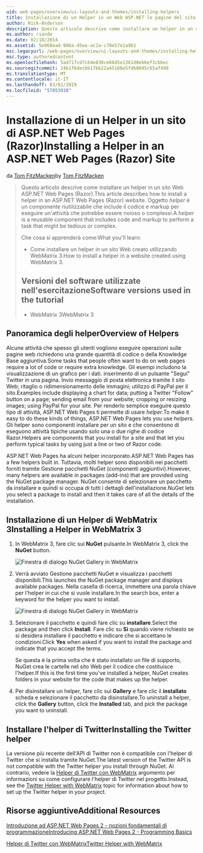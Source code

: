 ```yaml
---
uid: web-pages/overview/ui-layouts-and-themes/installing-helpers
title: Installazione di un Helper in un Web ASP.NET le pagine del sito (Razor) | Microsoft Docs
author: Rick-Anderson
description: Questo articolo descrive come installare un helper in un sito Web ASP.NET Web Pages (Razor). Un helper è un componente riutilizzabile che include il codice e markup per...
ms.author: riande
ms.date: 02/18/2014
ms.assetid: 5e968ead-906a-45ea-ac2a-c70e57e1a9b1
msc.legacyurl: /web-pages/overview/ui-layouts-and-themes/installing-helpers
msc.type: authoredcontent
ms.openlocfilehash: 5ad717cd7c64e830ce66d5e1361d0eb6ef3cbbec
ms.sourcegitcommit: 24b1f6decbb17bb22a45166e5fdb0845c65af498
ms.translationtype: MT
ms.contentlocale: it-IT
ms.lasthandoff: 03/01/2019
ms.locfileid: "57053938"
---
```

<a name="installing-a-helper-in-an-aspnet-web-pages-razor-site"></a><span data-ttu-id="b5e39-104">Installazione di un Helper in un sito di ASP.NET Web Pages (Razor)</span><span class="sxs-lookup"><span data-stu-id="b5e39-104">Installing a Helper in an ASP.NET Web Pages (Razor) Site</span></span>
====================
<span data-ttu-id="b5e39-105">da [Tom FitzMacken](https://github.com/tfitzmac)</span><span class="sxs-lookup"><span data-stu-id="b5e39-105">by [Tom FitzMacken](https://github.com/tfitzmac)</span></span>

> <span data-ttu-id="b5e39-106">Questo articolo descrive come installare un helper in un sito Web ASP.NET Web Pages (Razor).</span><span class="sxs-lookup"><span data-stu-id="b5e39-106">This article describes how to install a helper in an ASP.NET Web Pages (Razor) website.</span></span> <span data-ttu-id="b5e39-107">Oggetto *helper* è un componente riutilizzabile che include il codice e markup per eseguire un'attività che potrebbe essere noioso o complessi.</span><span class="sxs-lookup"><span data-stu-id="b5e39-107">A *helper* is a reusable component that includes code and markup to perform a task that might be tedious or complex.</span></span>
> 
> <span data-ttu-id="b5e39-108">Che cosa si apprenderà come:</span><span class="sxs-lookup"><span data-stu-id="b5e39-108">What you'll learn:</span></span>
> 
> - <span data-ttu-id="b5e39-109">Come installare un helper in un sito Web creato utilizzando WebMatrix 3.</span><span class="sxs-lookup"><span data-stu-id="b5e39-109">How to install a helper in a website created using WebMatrix 3.</span></span>
>   
> 
> ## <a name="software-versions-used-in-the-tutorial"></a><span data-ttu-id="b5e39-110">Versioni del software utilizzate nell'esercitazione</span><span class="sxs-lookup"><span data-stu-id="b5e39-110">Software versions used in the tutorial</span></span>
> 
> 
> - <span data-ttu-id="b5e39-111">WebMatrix 3</span><span class="sxs-lookup"><span data-stu-id="b5e39-111">WebMatrix 3</span></span>


## <a name="overview-of-helpers"></a><span data-ttu-id="b5e39-112">Panoramica degli helper</span><span class="sxs-lookup"><span data-stu-id="b5e39-112">Overview of Helpers</span></span>

<span data-ttu-id="b5e39-113">Alcune attività che spesso gli utenti vogliono eseguire operazioni sulle pagine web richiedono una grande quantità di codice o della Knowledge Base aggiuntiva.</span><span class="sxs-lookup"><span data-stu-id="b5e39-113">Some tasks that people often want to do on web pages require a lot of code or require extra knowledge.</span></span> <span data-ttu-id="b5e39-114">Gli esempi includono la visualizzazione di un grafico per i dati. inserimento di un pulsante "Segui" Twitter in una pagina. Invio messaggio di posta elettronica tramite il sito Web; ritaglio o ridimensionamento delle immagini; utilizzo di PayPal per il sito.</span><span class="sxs-lookup"><span data-stu-id="b5e39-114">Examples include displaying a chart for data; putting a Twitter "Follow" button on a page; sending email from your website; cropping or resizing images; using PayPal for your site.</span></span> <span data-ttu-id="b5e39-115">Per renderlo semplice eseguire questo tipo di attività, ASP.NET Web Pages ti permette di usare *helper*.</span><span class="sxs-lookup"><span data-stu-id="b5e39-115">To make it easy to do these kinds of things, ASP.NET Web Pages lets you use *helpers*.</span></span> <span data-ttu-id="b5e39-116">Gli helper sono componenti installare per un sito e che consentono di eseguono attività tipiche usando solo una o due righe di codice Razor.</span><span class="sxs-lookup"><span data-stu-id="b5e39-116">Helpers are components that you install for a site and that let you perform typical tasks by using just a line or two of Razor code.</span></span>

<span data-ttu-id="b5e39-117">ASP.NET Web Pages ha alcuni helper incorporato.</span><span class="sxs-lookup"><span data-stu-id="b5e39-117">ASP.NET Web Pages has a few helpers built in.</span></span> <span data-ttu-id="b5e39-118">Tuttavia, molti helper sono disponibili nei pacchetti forniti tramite Gestione pacchetti NuGet (componenti aggiuntivi).</span><span class="sxs-lookup"><span data-stu-id="b5e39-118">However, many helpers are available in packages (add-ins) that are provided using the NuGet package manager.</span></span> <span data-ttu-id="b5e39-119">NuGet consente di selezionare un pacchetto da installare e quindi si occupa di tutti i dettagli dell'installazione.</span><span class="sxs-lookup"><span data-stu-id="b5e39-119">NuGet lets you select a package to install and then it takes care of all the details of the installation.</span></span>

## <a name="installing-a-helper-in-webmatrix-3"></a><span data-ttu-id="b5e39-120">Installazione di un Helper di WebMatrix 3</span><span class="sxs-lookup"><span data-stu-id="b5e39-120">Installing a Helper in WebMatrix 3</span></span>

1. <span data-ttu-id="b5e39-121">In WebMatrix 3, fare clic sui **NuGet** pulsante.</span><span class="sxs-lookup"><span data-stu-id="b5e39-121">In WebMatrix 3, click the **NuGet** button.</span></span>

    ![Finestra di dialogo NuGet Gallery in WebMatrix](installing-helpers/_static/image1.png)
2. <span data-ttu-id="b5e39-123">Verrà avviato Gestione pacchetti NuGet e visualizza i pacchetti disponibili.</span><span class="sxs-lookup"><span data-stu-id="b5e39-123">This launches the NuGet package manager and displays available packages.</span></span> <span data-ttu-id="b5e39-124">Nella casella di ricerca, immettere una parola chiave per l'helper in cui che si vuole installare.</span><span class="sxs-lookup"><span data-stu-id="b5e39-124">In the search box, enter a keyword for the helper you want to install.</span></span>

    ![Finestra di dialogo NuGet Gallery in WebMatrix](installing-helpers/_static/image2.png)
3. <span data-ttu-id="b5e39-126">Selezionare il pacchetto e quindi fare clic su **installare**.</span><span class="sxs-lookup"><span data-stu-id="b5e39-126">Select the package and then click **Install**.</span></span> <span data-ttu-id="b5e39-127">Fare clic su **Sì** quando viene richiesto se si desidera installare il pacchetto e indicare che si accettano le condizioni.</span><span class="sxs-lookup"><span data-stu-id="b5e39-127">Click **Yes** when asked if you want to install the package and indicate that you accept the terms.</span></span>

     <span data-ttu-id="b5e39-128">Se questa è la prima volta che è stato installato un file di supporto, NuGet crea le cartelle nel sito Web per il codice che costituisce l'helper.</span><span class="sxs-lookup"><span data-stu-id="b5e39-128">If this is the first time you've installed a helper, NuGet creates folders in your website for the code that makes up the helper.</span></span>
4. <span data-ttu-id="b5e39-129">Per disinstallare un helper, fare clic sui **Gallery** e fare clic il **installato** scheda e selezionare il pacchetto da disinstallare.</span><span class="sxs-lookup"><span data-stu-id="b5e39-129">To uninstall a helper, click the **Gallery** button, click the **Installed** tab, and pick the package you want to uninstall.</span></span>

## <a name="installing-the-twitter-helper"></a><span data-ttu-id="b5e39-130">Installare l'helper di Twitter</span><span class="sxs-lookup"><span data-stu-id="b5e39-130">Installing the Twitter helper</span></span>

<span data-ttu-id="b5e39-131">La versione più recente dell'API di Twitter non è compatibile con l'helper di Twitter che si installa tramite NuGet.</span><span class="sxs-lookup"><span data-stu-id="b5e39-131">The latest version of the Twitter API is not compatible with the Twitter helper you install through NuGet.</span></span> <span data-ttu-id="b5e39-132">Al contrario, vedere la [Helper di Twitter con WebMatrix](twitter-helper.md) argomento per informazioni su come configurare l'helper di Twitter nel progetto.</span><span class="sxs-lookup"><span data-stu-id="b5e39-132">Instead, see the [Twitter Helper with WebMatrix](twitter-helper.md) topic for information about how to set up the Twitter helper in your project.</span></span>

<a id="Additional_Resources"></a>
## <a name="additional-resources"></a><span data-ttu-id="b5e39-133">Risorse aggiuntive</span><span class="sxs-lookup"><span data-stu-id="b5e39-133">Additional Resources</span></span>


[<span data-ttu-id="b5e39-134">Introduzione ad ASP.NET Web Pages 2 - nozioni fondamentali di programmazione</span><span class="sxs-lookup"><span data-stu-id="b5e39-134">Introducing ASP.NET Web Pages 2 - Programming Basics</span></span>](../getting-started/introducing-razor-syntax-c.md)

[<span data-ttu-id="b5e39-135">Helper di Twitter con WebMatrix</span><span class="sxs-lookup"><span data-stu-id="b5e39-135">Twitter Helper with WebMatrix</span></span>](twitter-helper.md)
